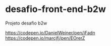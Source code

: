 # desafio-front-end-b2w

Projeto desafio b2w


https://codepen.io/DanielWeiner/pen/iFadn
https://codepen.io/marcjfj/pen/EOrerZ
